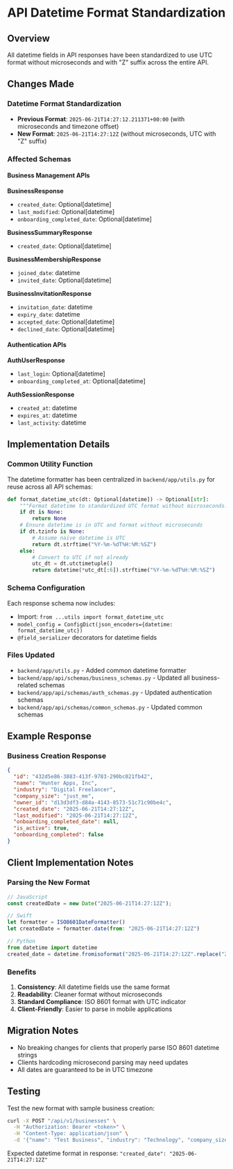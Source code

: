 # API Datetime Format Standardization

## Overview
All datetime fields in API responses have been standardized to use UTC format without microseconds and with "Z" suffix across the entire API.

## Changes Made

### Datetime Format Standardization
- **Previous Format**: `2025-06-21T14:27:12.211371+00:00` (with microseconds and timezone offset)
- **New Format**: `2025-06-21T14:27:12Z` (without microseconds, UTC with "Z" suffix)

### Affected Schemas

#### Business Management APIs
**BusinessResponse**
- `created_date`: Optional[datetime]
- `last_modified`: Optional[datetime] 
- `onboarding_completed_date`: Optional[datetime]

**BusinessSummaryResponse**
- `created_date`: Optional[datetime]

**BusinessMembershipResponse**
- `joined_date`: datetime
- `invited_date`: Optional[datetime]

**BusinessInvitationResponse**
- `invitation_date`: datetime
- `expiry_date`: datetime
- `accepted_date`: Optional[datetime]
- `declined_date`: Optional[datetime]

#### Authentication APIs
**AuthUserResponse**
- `last_login`: Optional[datetime]
- `onboarding_completed_at`: Optional[datetime]

**AuthSessionResponse**
- `created_at`: datetime
- `expires_at`: datetime
- `last_activity`: datetime

## Implementation Details

### Common Utility Function
The datetime formatter has been centralized in `backend/app/utils.py` for reuse across all API schemas:

```python
def format_datetime_utc(dt: Optional[datetime]) -> Optional[str]:
    """Format datetime to standardized UTC format without microseconds."""
    if dt is None:
        return None
    # Ensure datetime is in UTC and format without microseconds
    if dt.tzinfo is None:
        # Assume naive datetime is UTC
        return dt.strftime("%Y-%m-%dT%H:%M:%SZ")
    else:
        # Convert to UTC if not already
        utc_dt = dt.utctimetuple()
        return datetime(*utc_dt[:6]).strftime("%Y-%m-%dT%H:%M:%SZ")
```

### Schema Configuration
Each response schema now includes:
- Import: `from ...utils import format_datetime_utc`
- `model_config = ConfigDict(json_encoders={datetime: format_datetime_utc})`
- `@field_serializer` decorators for datetime fields

### Files Updated
- `backend/app/utils.py` - Added common datetime formatter
- `backend/app/api/schemas/business_schemas.py` - Updated all business-related schemas
- `backend/app/api/schemas/auth_schemas.py` - Updated authentication schemas
- `backend/app/api/schemas/common_schemas.py` - Updated common schemas

## Example Response

### Business Creation Response
```json
{
  "id": "432d5e86-3883-413f-9783-290bc021fb42",
  "name": "Hunter Apps, Inc",
  "industry": "Digital Freelancer",
  "company_size": "just_me",
  "owner_id": "d13d3df3-d84a-4143-8573-51c71c90be4c",
  "created_date": "2025-06-21T14:27:12Z",
  "last_modified": "2025-06-21T14:27:12Z",
  "onboarding_completed_date": null,
  "is_active": true,
  "onboarding_completed": false
}
```

## Client Implementation Notes

### Parsing the New Format
```javascript
// JavaScript
const createdDate = new Date("2025-06-21T14:27:12Z");

// Swift
let formatter = ISO8601DateFormatter()
let createdDate = formatter.date(from: "2025-06-21T14:27:12Z")

// Python
from datetime import datetime
created_date = datetime.fromisoformat("2025-06-21T14:27:12Z".replace("Z", "+00:00"))
```

### Benefits
1. **Consistency**: All datetime fields use the same format
2. **Readability**: Cleaner format without microseconds
3. **Standard Compliance**: ISO 8601 format with UTC indicator
4. **Client-Friendly**: Easier to parse in mobile applications

## Migration Notes
- No breaking changes for clients that properly parse ISO 8601 datetime strings
- Clients hardcoding microsecond parsing may need updates
- All dates are guaranteed to be in UTC timezone

## Testing
Test the new format with sample business creation:
```bash
curl -X POST "/api/v1/businesses" \
  -H "Authorization: Bearer <token>" \
  -H "Content-Type: application/json" \
  -d '{"name": "Test Business", "industry": "Technology", "company_size": "just_me"}'
```

Expected datetime format in response: `"created_date": "2025-06-21T14:27:12Z"` 